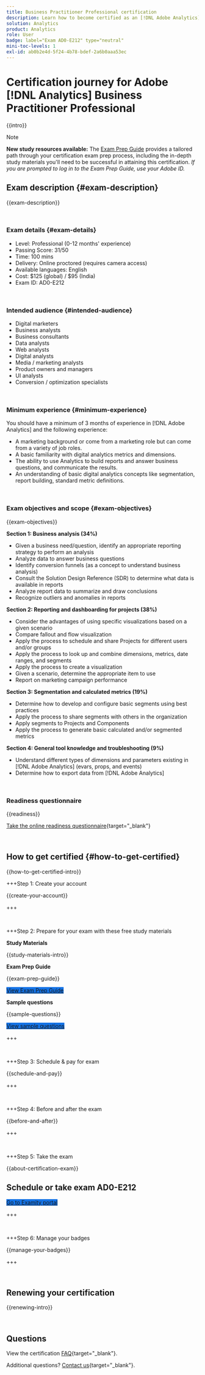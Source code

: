 ```yaml
---
title: Business Practitioner Professional certification
description: Learn how to become certified as an [!DNL Adobe Analytics] Business Practitioner professional.
solution: Analytics
product: Analytics
role: User
badge: label="Exam AD0-E212" type="neutral"
mini-toc-levels: 1
exl-id: ab0b2e4d-5f24-4b78-bdef-2a6b0aaa53ec
---
```

# Certification journey for Adobe [!DNL Analytics] Business Practitioner Professional

{{intro}}

>[!NOTE]
>
>**New study resources available:** The [Exam Prep Guide](https://app.rockinfo.com/courses/playScorm/531) provides a tailored path through your certification exam prep process, including the in-depth study materials you'll need to be successful in attaining this certification. _If you are prompted to log in to the Exam Prep Guide, use your Adobe ID._

## Exam description {#exam-description}

{{exam-description}}

<br>

### Exam details {#exam-details}

* Level: Professional (0-12 months' experience)
* Passing Score: 31/50
* Time: 100 mins
* Delivery: Online proctored (requires camera access)
* Available languages: English
* Cost: $125 (global) / $95 (India)
* Exam ID: AD0-E212

<br>

### Intended audience {#intended-audience}

* Digital marketers
* Business analysts
* Business consultants
* Data analysts
* Web analysts
* Digital analysts
* Media / marketing analysts
* Product owners and managers
* UI analysts
* Conversion / optimization specialists

<br>

### Minimum experience {#minimum-experience}

You should have a minimum of 3 months of experience in [!DNL Adobe Analytics] and the following experience:

* A marketing background or come from a marketing role but can come from a variety of job roles.
* A basic familiarity with digital analytics metrics and dimensions.
* The ability to use Analytics to build reports and answer business questions, and communicate the results.
* An understanding of basic digital analytics concepts like segmentation, report building, standard metric definitions.

<br>

### Exam objectives and scope {#exam-objectives}

{{exam-objectives}}

**Section 1: Business analysis (34%)**

* Given a business need/question, identify an appropriate reporting strategy to perform an analysis
* Analyze data to answer business questions
* Identify conversion funnels (as a concept to understand business analysis)
* Consult the Solution Design Reference (SDR) to determine what data is available in reports
* Analyze report data to summarize and draw conclusions
* Recognize outliers and anomalies in reports

**Section 2: Reporting and dashboarding for projects (38%)**

* Consider the advantages of using specific visualizations based on a given scenario
* Compare fallout and flow visualization
* Apply the process to schedule and share Projects for different users and/or groups
* Apply the process to look up and combine dimensions, metrics, date ranges, and segments
* Apply the process to create a visualization
* Given a scenario, determine the appropriate item to use
* Report on marketing campaign performance

**Section 3: Segmentation and calculated metrics (19%)**

* Determine how to develop and configure basic segments using best practices
* Apply the process to share segments with others in the organization
* Apply segments to Projects and Components
* Apply the process to generate basic calculated and/or segmented metrics

**Section 4: General tool knowledge and troubleshooting (9%)**

* Understand different types of dimensions and parameters existing in [!DNL Adobe Analytics] (evars, props, and events)
* Determine how to export data from [!DNL Adobe Analytics]

<br>

### Readiness questionnaire

{{readiness}}

[Take the online readiness questionnaire](https://scorpion.caveon.com/launchpad/ad-q-e129-readiness-questionnaire-for-adobe-aem-assets-developer-professional-exam-copy-w9tako/ad-q-e212-readiness-questionnaire-for-adobe-analytics-business-practitioner-professional-exam){target="_blank"}

<br>

## How to get certified {#how-to-get-certified}

{{how-to-get-certified-intro}}

+++Step 1: Create your account

{{create-your-account}}

+++

<br>

+++Step 2: Prepare for your exam with these free study materials

**Study Materials**

{{study-materials-intro}}

**Exam Prep Guide**

{{exam-prep-guide}}

<a href="https://app.rockinfo.com/courses/playScorm/531" target="_blank" class="spectrum-Button spectrum-Button--fill spectrum-Button--accent spectrum-Button--sizeM is-margin-bottom-big-big at-element-click-tracking" style="background-color:#1473E6">
                    
 <span class="spectrum-Button-label has-no-wrap">
   View Exam Prep Guide
</span>
</a>

**Sample questions**

{{sample-questions}}

<a href="https://scorpion.caveon.com/launchpad/ad0-e212-adobe-analytics-business-practitioner-professional-copy-th4xdu" target="_blank" class="spectrum-Button spectrum-Button--fill spectrum-Button--accent spectrum-Button--sizeM is-margin-bottom-big-big at-element-click-tracking" style="background-color:#1473E6">
                    
 <span class="spectrum-Button-label has-no-wrap">
   View sample questions
</span>
</a>

+++ 

<br>

+++Step 3: Schedule & pay for exam

{{schedule-and-pay}}

+++

<br>

+++Step 4: Before and after the exam

{{before-and-after}}

+++

<br>

+++Step 5: Take the exam

{{about-certification-exam}}

## Schedule or take exam AD0-E212

<a href="https://www.certmetrics.com/adobe/candidate/examity_sso.aspx?eid=AD0-E212" target="_blank" class="spectrum-Button spectrum-Button--fill spectrum-Button--accent spectrum-Button--sizeM is-margin-bottom-big-big at-element-click-tracking" style="background-color:#1473E6">
                    
 <span class="spectrum-Button-label has-no-wrap">
   Go to Examity portal
</span>
</a>

+++

<br>

+++Step 6: Manage your badges

{{manage-your-badges}}

+++

<br>

## Renewing your certification

{{renewing-intro}}

<br>

## Questions

View the certification [FAQ](https://experienceleague.adobe.com/docs/certification/certification/faq.html){target="_blank"}.

Additional questions? [Contact us](mailto:certif@adobe.com){target="_blank"}.
